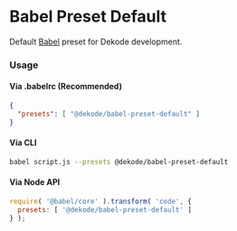 # Babel Preset Default
Default [Babel](https://babeljs.io/) preset for Dekode development.

### Usage
#### Via .babelrc (Recommended)
```json
{
  "presets": [ "@dekode/babel-preset-default" ]
}
```

#### Via CLI
```bash
babel script.js --presets @dekode/babel-preset-default
```

#### Via Node API
```js
require( '@babel/core' ).transform( 'code', {
  presets: [ '@dekode/babel-preset-default' ]
} );
```
